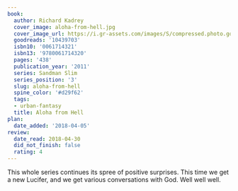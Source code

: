 ```yaml
---
book:
  author: Richard Kadrey
  cover_image: aloha-from-hell.jpg
  cover_image_url: https://i.gr-assets.com/images/S/compressed.photo.goodreads.com/books/1302271758l/10439703._SX98_.jpg
  goodreads: '10439703'
  isbn10: '0061714321'
  isbn13: '9780061714320'
  pages: '438'
  publication_year: '2011'
  series: Sandman Slim
  series_position: '3'
  slug: aloha-from-hell
  spine_color: '#d29f62'
  tags:
  - urban-fantasy
  title: Aloha from Hell
plan:
  date_added: '2018-04-05'
review:
  date_read: 2018-04-30
  did_not_finish: false
  rating: 4
---
```


This whole series continues its spree of positive surprises. This time we get a new Lucifer, and we get various conversations with God. Well well well.
